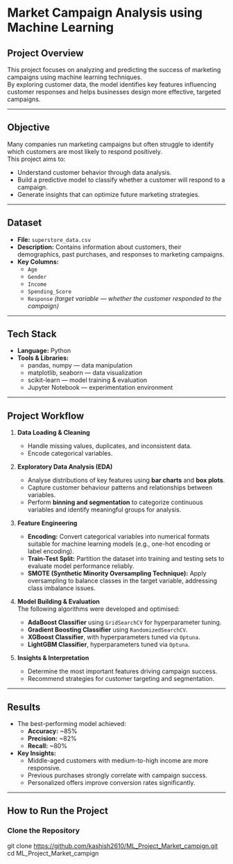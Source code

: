 #  Market Campaign Analysis using Machine Learning

##  Project Overview  
This project focuses on analyzing and predicting the success of marketing campaigns using machine learning techniques.  
By exploring customer data, the model identifies key features influencing customer responses and helps businesses design more effective, targeted campaigns.

---

##  Objective  
Many companies run marketing campaigns but often struggle to identify which customers are most likely to respond positively.  
This project aims to:
- Understand customer behavior through data analysis.  
- Build a predictive model to classify whether a customer will respond to a campaign.  
- Generate insights that can optimize future marketing strategies.

---

##  Dataset  
- **File:** `superstore_data.csv`  
- **Description:** Contains information about customers, their demographics, past purchases, and responses to marketing campaigns.  
- **Key Columns:**  
  - `Age`  
  - `Gender`  
  - `Income`  
  - `Spending_Score`  
  - `Response` *(target variable — whether the customer responded to the campaign)*  

---

##  Tech Stack  
- **Language:** Python   
- **Tools & Libraries:**  
  - pandas, numpy — data manipulation  
  - matplotlib, seaborn — data visualization  
  - scikit-learn — model training & evaluation  
  - Jupyter Notebook — experimentation environment  

---

##  Project Workflow  
1. **Data Loading & Cleaning**  
   - Handle missing values, duplicates, and inconsistent data.  
   - Encode categorical variables.  

2. **Exploratory Data Analysis (EDA)**  
   - Analyse distributions of key features using **bar charts** and **box plots**.  
   - Capture customer behaviour patterns and relationships between variables.  
   - Perform **binning and segmentation** to categorize continuous variables and identify meaningful groups for analysis.    

3. **Feature Engineering**  
    - **Encoding:** Convert categorical variables into numerical formats suitable for machine learning models (e.g., one-hot encoding or label encoding).  
   - **Train-Test Split:** Partition the dataset into training and testing sets to evaluate model performance reliably.  
   - **SMOTE (Synthetic Minority Oversampling Technique):** Apply oversampling to balance classes in the target variable, addressing class imbalance issues.  

4. **Model Building & Evaluation**  
   The following algorithms were developed and optimised:  
   - **AdaBoost Classifier** using `GridSearchCV` for hyperparameter tuning.  
   - **Gradient Boosting Classifier** using `RandomizedSearchCV`.  
   - **XGBoost Classifier**, with hyperparameters tuned via `Optuna`.  
   - **LightGBM Classifier**, hyperparameters tuned via `Optuna`.  
 

5. **Insights & Interpretation**  
   - Determine the most important features driving campaign success.  
   - Recommend strategies for customer targeting and segmentation.  

---

## Results  
- The best-performing model achieved:  
  - **Accuracy:** ~85%  
  - **Precision:** ~82%  
  - **Recall:** ~80%  
- **Key Insights:**  
  - Middle-aged customers with medium-to-high income are more responsive.  
  - Previous purchases strongly correlate with campaign success.  
  - Personalized offers improve conversion rates significantly.  

---

##  How to Run the Project  

### Clone the Repository  
git clone https://github.com/kashish2610/ML_Project_Market_campign.git
cd ML_Project_Market_campign

